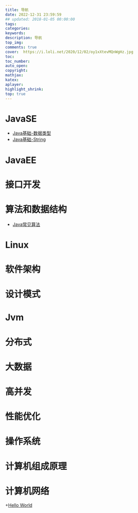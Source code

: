 ```yaml
---
title: 导航
date: 2022-12-31 23:59:59
## updated: 2018-01-05 00:00:00
tags:
categories:
keywords:
description: 导航
top_img:
comments: true
cover:  https://i.loli.net/2020/12/02/oy1xXtevMQnWgHz.jpg
toc: 
toc_number:
auto_open:
copyright:
mathjax:
katex:
aplayer:
highlight_shrink:
top: true
---
```

# JavaSE
+ [Java基础-数据类型]()
+ [Java基础-String]()
# JavaEE

# 接口开发

# 算法和数据结构
+ [Java常见算法]()

# Linux

# 软件架构

# 设计模式

# Jvm

# 分布式

# 大数据

# 高并发

# 性能优化

# 操作系统

# 计算机组成原理

# 计算机网络
+[Hello World]()






